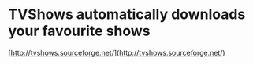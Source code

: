 <!--
id: 836093
link: http://tumblr.atmos.org/post/836093/tvshows-automatically-downloads-your-favourite-shows
slug: tvshows-automatically-downloads-your-favourite-shows
date: Thu Apr 12 2007 10:32:28 GMT-0700 (PDT)
publish: 2007-04-012
tags: 
title: TVShows automatically downloads your favourite shows
-->


TVShows automatically downloads your favourite shows
====================================================

[http://tvshows.sourceforge.net/](http://tvshows.sourceforge.net/)


